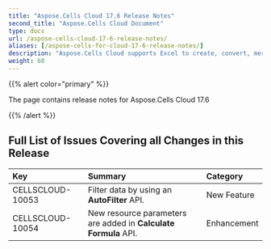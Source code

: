 ```yaml
---
title: "Aspose.Cells Cloud 17.6 Release Notes"
second_title: "Aspose.Cells Cloud Document"
type: docs
url: /aspose-cells-cloud-17-6-release-notes/
aliases: [/aspose-cells-for-cloud-17-6-release-notes/]
description: "Aspose.Cells Cloud supports Excel to create, convert, merge, split, protected, inner object operation, and so on."
weight: 60
---
```


{{% alert color="primary" %}} 

The page contains release notes for Aspose.Cells Cloud 17.6

{{% /alert %}} 
## **Full List of Issues Covering all Changes in this Release**

|**Key**|**Summary**|**Category**|
| :- | :- | :- |
|CELLSCLOUD-10053|Filter data by using an **AutoFilter** API.|New Feature|
|CELLSCLOUD-10054|New resource parameters are added in **Calculate Formula** API.|Enhancement|



